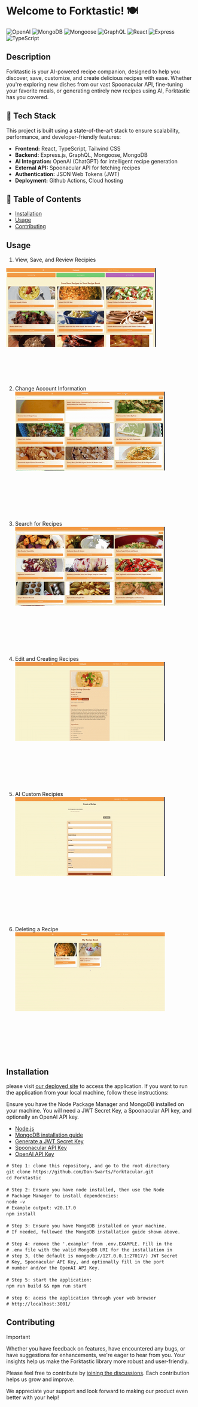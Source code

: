<!-- prettier-ignore -->
# Welcome to Forktastic! 🍽️

![OpenAI](https://img.shields.io/badge/ChatGPT-Integration-%2316A180?logo=openai) ![MongoDB](https://img.shields.io/badge/MongoDB-%23429E47?logo=mongoDB&logoColor=white) ![Mongoose](https://img.shields.io/badge/Mongoose-%23880000?logo=Mongoose&logoColor=white) ![GraphQL](https://img.shields.io/badge/GraphQL-%23F25CC0?logo=graphql) ![React](https://img.shields.io/badge/React-%2361DAFB?logo=react&logoColor=white) ![Express](https://img.shields.io/badge/Express-%23F0D951?logo=express&logoColor=black) ![TypeScript](https://img.shields.io/badge/TypeScript-%232D79C7?logo=typescript&logoColor=white)

## Description

Forktastic is your AI-powered recipe companion, designed to help you discover, save, customize, and create delicious recipes with ease. Whether you're exploring new dishes from our vast Spoonacular API, fine-tuning your favorite meals, or generating entirely new recipes using AI, Forktastic has you covered.

## 🚀 Tech Stack

This project is built using a state-of-the-art stack to ensure scalability, performance, and developer-friendly features:

- **Frontend:** React, TypeScript, Tailwind CSS
- **Backend:** Express.js, GraphQL, Mongoose, MongoDB
- **AI Integration:** OpenAI (ChatGPT) for intelligent recipe generation
- **External API:** Spoonacular API for fetching recipes
- **Authentication:** JSON Web Tokens (JWT)
- **Deployment:** Github Actions, Cloud hosting

## 📁 Table of Contents

- [Installation](#installation)
- [Usage](#usage)
- [Contributing](#contributing)

## Usage

1. View, Save, and Review Recipies

<img src="assets/RecipeView.gif"/>

<br/>
<br/>
<br/>
<br/>
<br/>
<br/>

2. Change Account Information
   <img src="assets/AccountUpdate.gif"/>

<br/>
<br/>
<br/>
<br/>
<br/>
<br/>

3. Search for Recipes
   <img src="assets/RecipeSearch.gif"/>

<br/>
<br/>
<br/>
<br/>
<br/>
<br/>

4. Edit and Creating Recipes
   <img src="assets/RecipeEdit.gif"/>

<br/>
<br/>
<br/>
<br/>
<br/>
<br/>

5. AI Custom Recipies
   <img src="assets/AIRecipe.gif"/>

<br/>
<br/>
<br/>
<br/>
<br/>
<br/>

6. Deleting a Recipe
   <img src="assets/RecipeDelete.gif"/>

<br/>
<br/>
<br/>
<br/>
<br/>
<br/>

## Installation

please visit [our deployed site](https://forktastic.onrender.com/) to access the application. If you want to run the application from your local machine, follow these instructions:

Ensure you have the Node Package Manager and MongoDB installed on your machine. You will need a JWT Secret Key, a Spoonacular API key, and optionally an OpenAI API key.

- [Node.js](https://nodejs.org)
- [MongoDB installation guide](https://www.mongodb.com/docs/manual/installation/)
- [Generate a JWT Secret Key](https://pinetools.com/random-string-generator)
- [Spoonacular API Key](https://spoonacular.com/food-api/console#Dashboard)
- [OpenAI API Key](https://platform.openai.com/settings/organization/api-keys)

```shell
# Step 1: clone this repository, and go to the root directory
git clone https://github.com/Dan-Swarts/Forktacular.git
cd Forktastic

# Step 2: Ensure you have node installed, then use the Node
# Package Manager to install dependencies:
node -v
# Example output: v20.17.0
npm install

# Step 3: Ensure you have MongoDB installed on your machine.
# If needed, followed the MongoDB installation guide shown above.

# Step 4: remove the '.example' from .env.EXAMPLE. Fill in the
# .env file with the valid MongoDB URI for the installation in
# step 3, (the default is mongodb://127.0.0.1:27017/) JWT Secret
# Key, Spoonacular API Key, and optionally fill in the port
# number and/or the OpenAI API Key.

# Step 5: start the application:
npm run build && npm run start

# step 6: acess the application through your web browser
# http://localhost:3001/
```

## Contributing

> [!IMPORTANT]
> Whether you have feedback on features, have encountered any bugs, or have suggestions for enhancements, we're eager to hear from you. Your insights help us make the Forktastic library more robust and user-friendly.

Please feel free to contribute by [joining the discussions](https://github.com/Caryndcarter/Forktastic/discussions). Each contribution helps us grow and improve.

We appreciate your support and look forward to making our product even better with your help!
